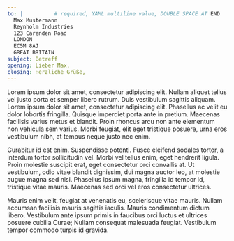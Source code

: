 ```yaml
---
to: |          # required, YAML multiline value, DOUBLE SPACE AT END
  Max Mustermann 
  Reynholm Industries  
  123 Carenden Road  
  LONDON  
  EC5M 8AJ  
  GREAT BRITAIN
subject: Betreff
opening: Lieber Max,
closing: Herzliche Grüße,
---
```


Lorem ipsum dolor sit amet, consectetur adipiscing elit. Nullam aliquet tellus vel justo porta et semper libero rutrum. Duis vestibulum sagittis aliquam. Lorem ipsum dolor sit amet, consectetur adipiscing elit. Phasellus ac velit eu dolor lobortis fringilla. Quisque imperdiet porta ante in pretium. Maecenas facilisis varius metus et blandit. Proin rhoncus arcu non ante elementum non vehicula sem varius. Morbi feugiat, elit eget tristique posuere, urna eros vestibulum nibh, at tempus neque justo nec enim.

Curabitur id est enim. Suspendisse potenti. Fusce eleifend sodales tortor, a interdum tortor sollicitudin vel. Morbi vel tellus enim, eget hendrerit ligula. Proin molestie suscipit erat, eget consectetur orci convallis at. Ut vestibulum, odio vitae blandit dignissim, dui magna auctor leo, at molestie augue magna sed nisi. Phasellus ipsum magna, fringilla id tempor id, tristique vitae mauris. Maecenas sed orci vel eros consectetur ultrices.

Mauris enim velit, feugiat at venenatis eu, scelerisque vitae mauris. Nullam accumsan facilisis mauris sagittis iaculis. Mauris condimentum dictum libero. Vestibulum ante ipsum primis in faucibus orci luctus et ultrices posuere cubilia Curae; Nullam consequat malesuada feugiat. Vestibulum tempor commodo turpis id gravida.

